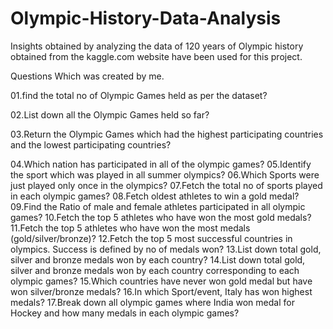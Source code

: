 # Olympic-History-Data-Analysis
Insights obtained by analyzing the data of 120 years of Olympic history obtained from the kaggle.com website have been used for this project.
 
Questions Which was created by me.


01.find the total no of Olympic Games held as per the dataset?

02.List down all the Olympic Games held so far?

03.Return the Olympic Games which had the highest participating countries and the lowest participating countries?

04.Which nation has participated in all of the olympic games?
05.Identify the sport which was played in all summer olympics?
06.Which Sports were just played only once in the olympics?
07.Fetch the total no of sports played in each olympic games?
08.Fetch oldest athletes to win a gold medal?
09.Find the Ratio of male and female athletes participated in all olympic games?
10.Fetch the top 5 athletes who have won the most gold medals?
11.Fetch the top 5 athletes who have won the most medals (gold/silver/bronze)?
12.Fetch the top 5 most successful countries in olympics. Success is defined by no of medals won?
13.List down total gold, silver and bronze medals won by each country?
14.List down total gold, silver and bronze medals won by each country corresponding to each olympic games?
15.Which countries have never won gold medal but have won silver/bronze medals?
16.In which Sport/event, Italy has won highest medals?
17.Break down all olympic games where India won medal for Hockey and how many medals in each olympic games?

